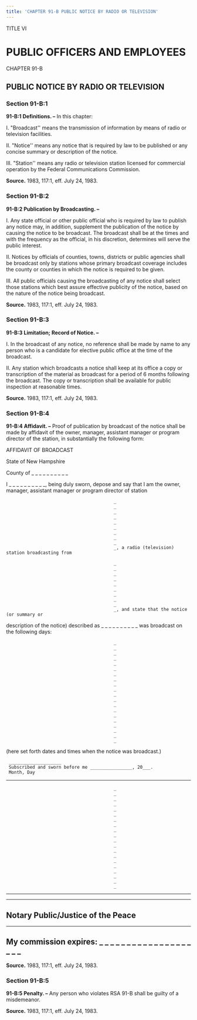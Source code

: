 ```yaml
---
title: 'CHAPTER 91-B PUBLIC NOTICE BY RADIO OR TELEVISION'
---
```


TITLE VI
                                             
PUBLIC OFFICERS AND EMPLOYEES
=============================

CHAPTER 91-B
                                             
PUBLIC NOTICE BY RADIO OR TELEVISION
------------------------------------

### Section 91-B:1

 **91-B:1 Definitions. –** In this chapter:
                                             
 I. "Broadcast'' means the transmission of information by means of
radio or television facilities.
                                             
 II. "Notice'' means any notice that is required by law to be
published or any concise summary or description of the notice.
                                             
 III. "Station'' means any radio or television station licensed for
commercial operation by the Federal Communications Commission.

**Source.** 1983, 117:1, eff. July 24, 1983.

### Section 91-B:2

 **91-B:2 Publication by Broadcasting. –**
                                             
 I. Any state official or other public official who is required by
law to publish any notice may, in addition, supplement the publication
of the notice by causing the notice to be broadcast. The broadcast shall
be at the times and with the frequency as the official, in his
discretion, determines will serve the public interest.
                                             
 II. Notices by officials of counties, towns, districts or public
agencies shall be broadcast only by stations whose primary broadcast
coverage includes the county or counties in which the notice is required
to be given.
                                             
 III. All public officials causing the broadcasting of any notice
shall select those stations which best assure effective publicity of the
notice, based on the nature of the notice being broadcast.

**Source.** 1983, 117:1, eff. July 24, 1983.

### Section 91-B:3

 **91-B:3 Limitation; Record of Notice. –**
                                             
 I. In the broadcast of any notice, no reference shall be made by
name to any person who is a candidate for elective public office at the
time of the broadcast.
                                             
 II. Any station which broadcasts a notice shall keep at its office a
copy or transcription of the material as broadcast for a period of 6
months following the broadcast. The copy or transcription shall be
available for public inspection at reasonable times.

**Source.** 1983, 117:1, eff. July 24, 1983.

### Section 91-B:4

 **91-B:4 Affidavit. –** Proof of publication by broadcast of the
notice shall be made by affidavit of the owner, manager, assistant
manager or program director of the station, in substantially the
following form:

AFFIDAVIT OF BROADCAST


                                             
State of New Hampshire
                                             
County of
                                             _
                                             _
                                             _
                                             _
                                             _
                                             _
                                             _
                                             _
                                             _
                                             _
                                             
 I 
                                             _
                                             _
                                             _
                                             _
                                             _
                                             _
                                             _
                                             _
                                             _
                                             _, being duly sworn, depose and say that I am
the owner, manager, assistant manager or program director of station

                                             _
                                             _
                                             _
                                             _
                                             _
                                             _
                                             _
                                             _
                                             _
                                             _, a radio (television) station broadcasting from

                                             _
                                             _
                                             _
                                             _
                                             _
                                             _
                                             _
                                             _
                                             _
                                             _, and state that the notice (or summary or
description of the notice) described as 
                                             _
                                             _
                                             _
                                             _
                                             _
                                             _
                                             _
                                             _
                                             _
                                             _ was
broadcast on the following days:
                                             

                                             _
                                             _
                                             _
                                             _
                                             _
                                             _
                                             _
                                             _
                                             _
                                             _
                                             _
                                             _
                                             _
                                             _
                                             _
                                             _
                                             _
                                             _
                                             _
                                             _
                                             

(here set forth dates and times when the notice was broadcast.)
                                             

     ____________________ 
     Subscribed and sworn before me ________________, 20___. 
     Month, Day 

  ------------------------------------------
  
                                             _
                                             _
                                             _
                                             _
                                             _
                                             _
                                             _
                                             _
                                             _
                                             _
                                             _
                                             _
                                             _
                                             _
                                             _
                                             _
                                             _
                                             _
                                             _
                                             _
  ------------------------------------------

  ------------------------------------
  Notary Public/Justice of the Peace
  ------------------------------------

  -----------------------------------------------------------------
  My commission expires: 
                                             _
                                             _
                                             _
                                             _
                                             _
                                             _
                                             _
                                             _
                                             _
                                             _
                                             _
                                             _
                                             _
                                             _
                                             _
                                             _
                                             _
                                             _
                                             _
                                             _
  -----------------------------------------------------------------

**Source.** 1983, 117:1, eff. July 24, 1983.

### Section 91-B:5

 **91-B:5 Penalty. –** Any person who violates RSA 91-B shall be
guilty of a misdemeanor.

**Source.** 1983, 117:1, eff. July 24, 1983.
